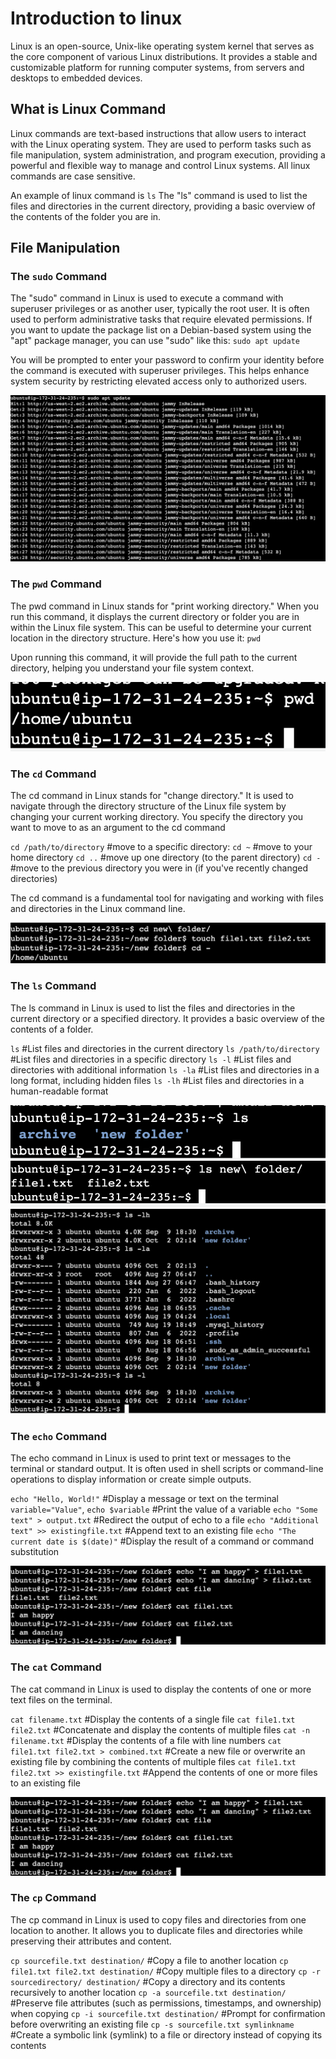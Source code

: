 # Introduction to linux
Linux is an open-source, Unix-like operating system kernel that serves as the core component of various Linux distributions. It provides a stable and customizable platform for running computer systems, from servers and desktops to embedded devices.

## What is Linux Command
Linux commands are text-based instructions that allow users to interact with the Linux operating system. They are used to perform tasks such as file manipulation, system administration, and program execution, providing a powerful and flexible way to manage and control Linux systems. All linux commands are case sensitive.

An example of linux command is `ls`
The "ls" command is used to list the files and directories in the current directory, providing a basic overview of the contents of the folder you are in.

## File Manipulation
### The `sudo` Command
The "sudo" command in Linux is used to execute a command with superuser privileges or as another user, typically the root user. It is often used to perform administrative tasks that require elevated permissions. If you want to update the package list on a Debian-based system using the "apt" package manager, you can use "sudo" like this: `sudo apt update`

You will be prompted to enter your password to confirm your identity before the command is executed with superuser privileges. This helps enhance system security by restricting elevated access only to authorized users.

![sudo Command](./img/1.png)

### The `pwd` Command
The pwd command in Linux stands for "print working directory." When you run this command, it displays the current directory or folder you are in within the Linux file system. This can be useful to determine your current location in the directory structure. Here's how you use it: `pwd`

Upon running this command, it will provide the full path to the current directory, helping you understand your file system context.

![pwd Command](./img/2.png)

### The `cd` Command
The cd command in Linux stands for "change directory." It is used to navigate through the directory structure of the Linux file system by changing your current working directory. You specify the directory you want to move to as an argument to the cd command

`cd /path/to/directory`       #move to a specific directory:
`cd ~`                        #move to your home directory
`cd ..`                       #move up one directory (to the parent directory)
`cd - `                       #move to the previous directory you were in (if you've recently changed directories)

The cd command is a fundamental tool for navigating and working with files and directories in the Linux command line. 

![pwd Command](./Img/3.png)

### The `ls` Command 
The ls command in Linux is used to list the files and directories in the current directory or a specified directory. It provides a basic overview of the contents of a folder.

`ls`                          #List files and directories in the current directory
`ls /path/to/directory`       #List files and directories in a specific directory
`ls -l`                       #List files and directories with additional information
`ls -la`                      #List files and directories in a long format, including hidden files
`ls -lh`                      #List files and directories in a human-readable format

![pwd Command](./img/4.png)
![pwd Command](./img/5.png)
![pwd Command](./img/6.png)

### The `echo` Command

The echo command in Linux is used to print text or messages to the terminal or standard output. It is often used in shell scripts or command-line operations to display information or create simple outputs.

`echo "Hello, World!"`                                  #Display a message or text on the terminal
`variable="Value"`, `echo $variable`                    #Print the value of a variable
`echo "Some text" > output.txt`                         #Redirect the output of echo to a file
`echo "Additional text" >> existingfile.txt`            #Append text to an existing file
`echo "The current date is $(date)"`                    #Display the result of a command or command substitution

![pwd Command](./img/7.png)

### The `cat` Command
The cat command in Linux is used to display the contents of one or more text files on the terminal. 

`cat filename.txt`                              #Display the contents of a single file
`cat file1.txt file2.txt`                       #Concatenate and display the contents of multiple files
`cat -n filename.txt`                           #Display the contents of a file with line numbers
`cat file1.txt file2.txt > combined.txt`        #Create a new file or overwrite an existing file by combining the contents of multiple files
`cat file1.txt file2.txt >> existingfile.txt`   #Append the contents of one or more files to an existing file

![pwd Command](./img/7.png)

### The `cp` Command
The cp command in Linux is used to copy files and directories from one location to another. It allows you to duplicate files and directories while preserving their attributes and content.

`cp sourcefile.txt destination/`            #Copy a file to another location
`cp file1.txt file2.txt destination/`       #Copy multiple files to a directory
`cp -r sourcedirectory/ destination/`       #Copy a directory and its contents recursively to another location
`cp -a sourcefile.txt destination/`         #Preserve file attributes (such as permissions, timestamps, and ownership) when copying
`cp -i sourcefile.txt destination/`         #Prompt for confirmation before overwriting an existing file
`cp -s sourcefile.txt symlinkname`          #Create a symbolic link (symlink) to a file or directory instead of copying its contents

